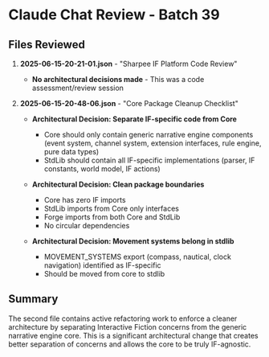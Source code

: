 # Claude Chat Review - Batch 39

## Files Reviewed

1. **2025-06-15-20-21-01.json** - "Sharpee IF Platform Code Review"
   - **No architectural decisions made** - This was a code assessment/review session

2. **2025-06-15-20-48-06.json** - "Core Package Cleanup Checklist"
   - **Architectural Decision: Separate IF-specific code from Core**
     - Core should only contain generic narrative engine components (event system, channel system, extension interfaces, rule engine, pure data types)
     - StdLib should contain all IF-specific implementations (parser, IF constants, world model, IF actions)
   
   - **Architectural Decision: Clean package boundaries**
     - Core has zero IF imports
     - StdLib imports from Core only interfaces
     - Forge imports from both Core and StdLib
     - No circular dependencies
   
   - **Architectural Decision: Movement systems belong in stdlib**
     - MOVEMENT_SYSTEMS export (compass, nautical, clock navigation) identified as IF-specific
     - Should be moved from core to stdlib

## Summary

The second file contains active refactoring work to enforce a cleaner architecture by separating Interactive Fiction concerns from the generic narrative engine core. This is a significant architectural change that creates better separation of concerns and allows the core to be truly IF-agnostic.
